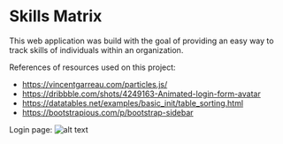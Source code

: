 # Skills Matrix

This web application was build with the goal of providing an easy way to track skills of individuals within an organization.

References of resources used on this project:
* https://vincentgarreau.com/particles.js/
* https://dribbble.com/shots/4249163-Animated-login-form-avatar
* https://datatables.net/examples/basic_init/table_sorting.html
* https://bootstrapious.com/p/bootstrap-sidebar

Login page: 
![alt text](https://github.com/luiz1361/SkillsMatrix/raw/master/docs/screenshots/login.png "Login page")
